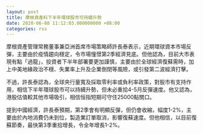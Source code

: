 ```yaml
---
layout: post
title: 摩根資產料下半年環球股市可持續升勢
date: 2020-06-08 11:12:03.000000000 +08:00
categories: rss
---
```


摩根資產管理常務董事兼亞洲首席市場策略師許長泰表示，近期環球資本市場反彈，主要由於疫情趨向穩定，令市場憧憬第2季經濟見底。但他認為，目前大市表現有點「過龍」，投資者下半年部署要更加謹慎，主要由於全球經濟復蘇需時，加上中美地緣政治不穩、失業率上升及企業倒閉等風險，或引發第二波經濟打擊。

不過，許長泰認為，全球央行量寬及採取零利率或負利率政策，對股市有支持作用，相信下半年環球股市可以持續升勢，但未必重拾4-5月反彈速度。他又認為，港股估值較其他市場吸引，相信恒指短期可守住25000點關口。

提到中國經濟，許長泰預期，第2季會有明顯反彈，但仍會收縮，幅度1-2%，主要由於內地消費仍未到位，製造業訂單取消，影響復蘇速度。但他相信，以目前復蘇節奏，最快第3季重拾增長，令全年增長1-2%。
